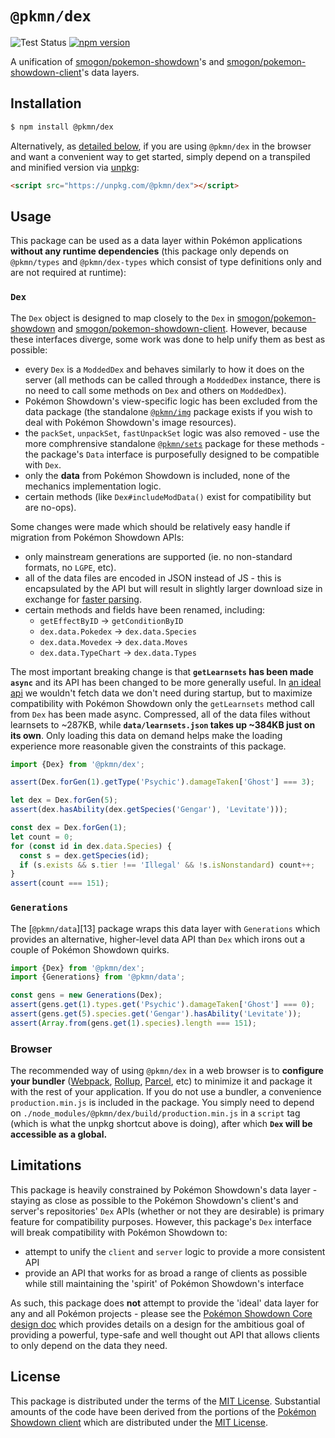 # `@pkmn/dex`

![Test Status](https://github.com/pkmn/ps/workflows/Tests/badge.svg)
[![npm version](https://img.shields.io/npm/v/@pkmn/dex.svg)](https://www.npmjs.com/package/@pkmn/dex)

A unification of [smogon/pokemon-showdown](https://github.com/smogon/pokemon-showdown)'s and
[smogon/pokemon-showdown-client](https://github.com/smogon/pokemon-showdown-client)'s data layers.

## Installation

```sh
$ npm install @pkmn/dex
```

Alternatively, as [detailed below](#browser), if you are using `@pkmn/dex` in the browser and want a
convenient way to get started, simply depend on a transpiled and minified version via
[unpkg](https://unpkg.com/):

```html
<script src="https://unpkg.com/@pkmn/dex"></script>
```

## Usage

This package can be used as a data layer within Pokémon applications **without any runtime
dependencies** (this package only depends on `@pkmn/types` and `@pkmn/dex-types` which consist of
type definitions only and are not required at runtime):

### `Dex`

The `Dex` object is designed to map closely to the `Dex` in
[smogon/pokemon-showdown](https://github.com/smogon/pokemon-showdown) and
[smogon/pokemon-showdown-client](https://github.com/smogon/pokemon-showdown-client). However,
because these interfaces diverge, some work was done to help unify them as best as possible:

- every `Dex` is a `ModdedDex` and behaves similarly to how it does on the server (all methods can
  be called through a `ModdedDex` instance, there is no need to call some methods on `Dex` and
  others on `ModdedDex`).
- Pokémon Showdown's view-specific logic has been excluded from the data package (the standalone
  [`@pkmn/img`](../img) package exists if you wish to deal with Pokémon Showdown's image resources).
- the `packSet`, `unpackSet`, `fastUnpackSet` logic was also removed - use the more comphrensive
  standalone [`@pkmn/sets`](../sets) package for these methods - the package's `Data` interface is
  purposefully designed to be compatible with `Dex`.
- only the **data** from Pokémon Showdown is included, none of the mechanics implementation logic.
- certain methods (like `Dex#includeModData()` exist for compatibility but are no-ops).

Some changes were made which should be relatively easy handle if migration from Pokémon Showdown
APIs:

- only mainstream generations are supported (ie. no non-standard formats, no `LGPE`, etc).
- all of the data files are encoded in JSON instead of JS - this is encapsulated by the API but will
  result in slightly larger download size in exchange for [faster
  parsing](https://github.com/GoogleChromeLabs/json-parse-benchmark).
- certain methods and fields have been renamed, including:
  - `getEffectByID` → `getConditionByID`
  - `dex.data.Pokedex` → `dex.data.Species`
  - `dex.data.Movedex` → `dex.data.Moves`
  - `dex.data.TypeChart` → `dex.data.Types`

The most important breaking change is that **`getLearnsets` has been made `async`** and its API has
been changed to be more generally useful. In [an ideal api](#limitations) we wouldn't fetch data
we don't need during startup, but to maximize compatibility with Pokémon Showdown only the
`getLearnsets` method call from `Dex` has been made async. Compressed, all of the data files without
learnsets to ~287KB, while **`data/learnsets.json` takes up ~384KB just on its own**. Only loading
this data on demand helps make the loading experience more reasonable given the constraints of this
package.

```ts
import {Dex} from '@pkmn/dex';

assert(Dex.forGen(1).getType('Psychic').damageTaken['Ghost'] === 3);

let dex = Dex.forGen(5);
assert(dex.hasAbility(dex.getSpecies('Gengar'), 'Levitate')));

const dex = Dex.forGen(1);
let count = 0;
for (const id in dex.data.Species) {
  const s = dex.getSpecies(id);
  if (s.exists && s.tier !== 'Illegal' && !s.isNonstandard) count++;
}
assert(count === 151);
```

### `Generations`

The [`@pkmn/data`][13] package wraps this data layer with `Generations` which  provides an
alternative, higher-level data API than `Dex` which irons out a couple of Pokémon Showdown quirks.

```ts
import {Dex} from '@pkmn/dex';
import {Generations} from '@pkmn/data';

const gens = new Generations(Dex);
assert(gens.get(1).types.get('Psychic').damageTaken['Ghost'] === 0);
assert(gens.get(5).species.get('Gengar').hasAbility('Levitate'));
assert(Array.from(gens.get(1).species).length === 151);
```

### Browser

The recommended way of using `@pkmn/dex` in a web browser is to **configure your bundler**
([Webpack](https://webpack.js.org/), [Rollup](https://rollupjs.org/),
[Parcel](https://parceljs.org/), etc)  to minimize it and package it with the rest of your
application. If you do not use a bundler, a convenience `production.min.js` is included in the
package. You simply need to depend on `./node_modules/@pkmn/dex/build/production.min.js` in a
`script` tag (which is what the unpkg shortcut above is doing), after which **`Dex` will be
accessible as a global.**

## Limitations

This package is heavily constrained by Pokémon Showdown's data layer - staying as close as possible
to the Pokémon Showdown's client's and server's repositories' `Dex` APIs (whether or not they are
desirable) is  primary feature for compatibility purposes. However, this package's `Dex` interface
will break compatibility with Pokémon Showdown to:

- attempt to unify the `client` and `server` logic to provide a more consistent API
- provide an API that works for as broad a range of clients as possible while still maintaining the
 'spirit' of Pokémon Showdown's interface

As such, this package does **not** attempt to provide the 'ideal' data layer for any and all Pokémon
projects - please see the [Pokémon Showdown Core design doc](https://pkmn.cc/ps-core-design) which
provides details on a design for the ambitious goal of providing a powerful, type-safe and well
thought out API that allows clients to only depend on the data they need.

## License

This package is distributed under the terms of the [MIT License](LICENSE). Substantial amounts of
the code have been derived from the portions of the [Pokémon Showdown
client](https://github.com/smogon/pokemon-showdown-client) which are distributed under the [MIT
License](https://github.com/smogon/pokemon-showdown-client/blob/master/src/battle.ts#L6).
